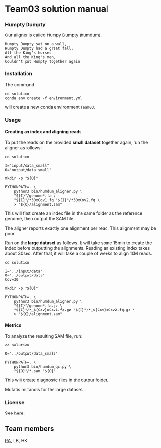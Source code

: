 # Team03 solution manual

### Humpty Dumpty

Our aligner is called Humpy Dumpty (humdum).

    Humpty Dumpty sat on a wall,
    Humpty Dumpty had a great fall;
    All the King's horses
    And all the King's men,
    Couldn't put Humpty together again.



### Installation

The command
```{shell script}
cd solution
conda env create -f environment.yml
```
will create a new conda environment `Team03`.


### Usage

#### Creating an index and aligning reads

To put the reads 
on the provided **small dataset**
together again, 
run the aligner as follows:

```
cd solution

I="input/data_small"
O="output/data_small"

mkdir -p "${O}"

PYTHONPATH=. \
    python3 bin/humdum_aligner.py \
    "${I}"/genome*.fa \
    "${I}"/*30xCov1.fq "${I}"/*30xCov2.fq \
    > "${O}/alignment.sam"
```

This will first create an index file
in the same folder as the reference genome,
then output the SAM file.

The aligner reports exactly one alignment per read.
This alignment may be poor.


Run on the **large dataset** as follows.
It will take some 15min to create the index
before outputting the alignments.
Reading an existing index takes about 30sec.
After that, it will take a couple of weeks
to align 10M reads.

```{shell script}
cd solution

I="../input/data"
O="../output/data"
Cov=30

mkdir -p "${O}"

PYTHONPATH=. \
    python3 bin/humdum_aligner.py \
    "${I}"/genome*.fa.gz \
    "${I}"/*_${Cov}xCov1.fq.gz "${I}"/*_${Cov}xCov2.fq.gz \
    > "${O}/alignment.sam"
```



#### Metrics

To analyze the resulting SAM file, run:

```{shell script}
cd solution

O="../output/data_small"

PYTHONPATH=. \
    python3 bin/humdum_qc.py \
    "${O}"/*.sam "${O}"
```

This will create diagnostic files in 
the output folder.

Mutatis mutandis for the large dataset. 


### License

See [here](solution/license.txt).


## Team members

[RA](https://github.com/numpde/), LB, HK
